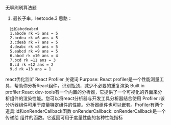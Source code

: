 无聊刷刷算法题
  1. 最长子串，leetcode.3
  思路：
  ```
    比如abcdeabcd
    1.abcde rk =5 ans = 5
    2.bcdea rk =6 ans = 5
    3.cdeab rk =7 ans = 5
    4.deabc rk =8 ans = 5
    5.eabcd rk =9 ans = 5
    6.abcd rk =10 ans = 4
    7.bcd rk =11 ans = 3
    8.cd rk =12 ans = 2
    9.d rk =13 ans = 1
  ```

react优化监听 React Profiler
关键词
Purpose: React profiler是一个性能测量工具，帮助你分析React组件，识别瓶颈，减少不必要的重复渲染
Built in profiler:React dev-tools有一个内置的分析器，它提供了一个可视化的界面来分析组件的渲染性能。您可以将react分析器与开发工具分析器结合使用
Profiler :该分析器组件可用于度量特定组件的性能。分析器组件也可以嵌套。Profiler有两个道具:id和onRenderCallback函数
onRenderCallback:  onRenderCallback是一个传递给 组件的函数。它返回可用于度量性能的各种性能指标
